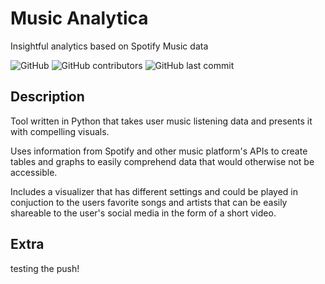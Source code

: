 # Music Analytica
Insightful analytics based on Spotify Music data

![GitHub](https://img.shields.io/github/license/lordcrawford/musicanalytica)
![GitHub contributors](https://img.shields.io/github/contributors/lordcrawford/musicanalytica)
![GitHub last commit](https://img.shields.io/github/last-commit/lordcrawford/musicanalytica)

## Description

Tool written in Python that takes user music listening data and presents it with compelling visuals.

Uses information from Spotify and other music platform's APIs to create tables and graphs to easily comprehend data that would otherwise not be accessible. 

Includes a visualizer that has different settings and could be played in conjuction to the users favorite songs and artists that can be easily shareable to the user's social media in the form of a short video.

## Extra
testing the push!
